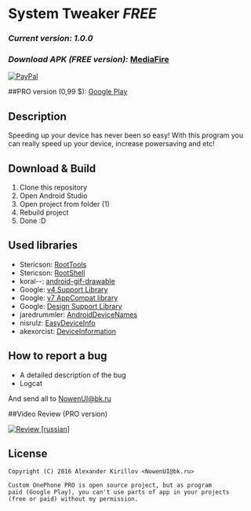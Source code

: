 # System Tweaker <b><i>FREE</i></b>

### <i><b>Current version: 1.0.0</b></i>

### <i>Download APK (FREE version):</i> [MediaFire](https://www.mediafire.com/?npafj46uk3jr3rs)


[![PayPal](https://www.paypalobjects.com/webstatic/mktg/Logo/pp-logo-200px.png)](https://www.paypal.me/nowenui)

##PRO version (0,99 $): [Google Play](https://play.google.com/store/apps/details?id=com.grarak.kerneladiutor)

## Description
Speeding up your device has never been so easy! With this program you can really speed up your device, increase powersaving and etc!

## Download & Build

1. Clone this repository
2. Open Android Studio
3. Open project from folder (1)
4. Rebuild project
5. Done :D

## Used libraries

* Stericson: [RootTools](https://github.com/Stericson/RootTools)
* Stericson: [RootShell](https://github.com/Stericson/RootShell)
* koral--: [android-gif-drawable](https://github.com/koral--/android-gif-drawable)
* Google: [v4 Support Library](https://developer.android.com/topic/libraries/support-library/features.html#v4)
* Google: [v7 AppCompat library](https://developer.android.com/topic/libraries/support-library/features.html#v7)
* Google: [Design Support Library](https://developer.android.com/topic/libraries/support-library/features.html#design)
* jaredrummler: [AndroidDeviceNames](https://github.com/jaredrummler/AndroidDeviceNames)
* nisrulz: [EasyDeviceInfo](https://github.com/nisrulz/easydeviceinfo)
* akexorcist: [DeviceInformation](https://github.com/akexorcist/DeviceInformation)

## How to report a bug
* A detailed description of the bug
* Logcat

And send all to NowenUI@bk.ru


##Video Review (PRO version)

[![Review [russian]](http://img.youtube.com/vi/fQhEU1_3jJw/0.jpg)](https://www.youtube.com/watch?v=fQhEU1_3jJw)

## License

    Copyright (C) 2016 Alexander Kirillov <NowenUI@bk.ru>
    
    Custom OnePhone PRO is open source project, but as program 
    paid (Google Play), you can't use parts of app in your projects 
    (free or paid) without my permission.
